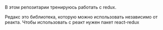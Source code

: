 В этом репозитарии тренируюсь работать с redux. 

Редакс это библиотека, которую можно использовать независимо от реакта. Чтобы использовать с реакт нужен пакет react-redux







